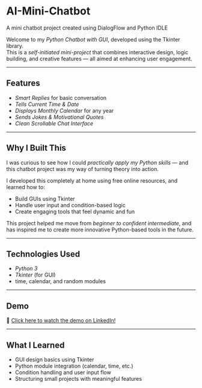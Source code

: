 # AI-Mini-Chatbot  
A mini chatbot project created using DialogFlow and Python IDLE  

Welcome to my *Python Chatbot with GUI*, developed using the Tkinter library.  
This is a *self-initiated mini-project* that combines interactive design, logic building, and creative features — all aimed at enhancing user engagement.

---

## Features

- *Smart Replies* for basic conversation  
- *Tells Current Time & Date*  
- *Displays Monthly Calendar* for any year  
- *Sends Jokes & Motivational Quotes*  
- *Clean Scrollable Chat Interface*

---

## Why I Built This

I was curious to see how I could *practically apply my Python skills* — and this chatbot project was my way of turning theory into action.

I developed this completely at home using free online resources, and learned how to:
- Build GUIs using Tkinter  
- Handle user input and condition-based logic  
- Create engaging tools that feel dynamic and fun  

This project helped me move from *beginner to confident intermediate*, and has inspired me to create more innovative Python-based tools in the future.

---

## Technologies Used

- *Python 3*
- *Tkinter* (for GUI)
- time, calendar, and random modules

---

## Demo

🎥 [Click here to watch the demo on LinkedIn!](https://www.linkedin.com/posts/nithya-alfonisa-t_pythonprojects-tkintergui-chatbotdevelopment-activity-7319683762999414784-5rLn?utm_source=share&utm_medium=member_desktop&rcm=ACoAAEKsoQMBCpFy0_aOWjf9xcYMwoER23V0-3M)

---

## What I Learned

- GUI design basics using Tkinter  
- Python module integration (calendar, time, etc.)  
- Condition handling and user input flow  
- Structuring small projects with meaningful features
